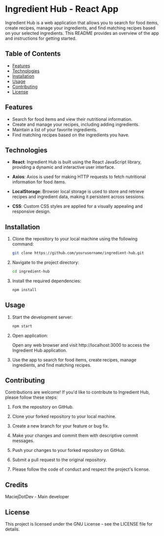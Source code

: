 # Ingredient Hub - React App

Ingredient Hub is a web application that allows you to search for food items, create recipes, manage your ingredients, and find matching recipes based on your selected ingredients. This README provides an overview of the app and instructions for getting started.

## Table of Contents
- [Features](#features)
- [Technologies](#technologies)
- [Installation](#installation)
- [Usage](#usage)
- [Contributing](#contributing)
- [License](#license)

## Features

- Search for food items and view their nutritional information.
- Create and manage your recipes, including adding ingredients.
- Maintain a list of your favorite ingredients.
- Find matching recipes based on the ingredients you have.

## Technologies

- **React**: Ingredient Hub is built using the React JavaScript library, providing a dynamic and interactive user interface.

- **Axios**: Axios is used for making HTTP requests to fetch nutritional information for food items.

- **LocalStorage**: Browser local storage is used to store and retrieve recipes and ingredient data, making it persistent across sessions.

- **CSS**: Custom CSS styles are applied for a visually appealing and responsive design.

## Installation

1. Clone the repository to your local machine using the following command:

   ```bash
   git clone https://github.com/yourusername/ingredient-hub.git
   ```
1. Navigate to the project directory:

   ```bash
   cd ingredient-hub
   ```
   
1. Install the required dependencies:

   ```bash
   npm install
   ```

## Usage

1. Start the development server:

   ```bash
   npm start
   ```
   
2. Open application:

   Open any web browser and visit http://localhost:3000 to access the Ingredient Hub application.

3. Use the app to search for food items, create recipes, manage ingredients, and find matching recipes.

## Contributing
Contributions are welcome! If you'd like to contribute to Ingredient Hub, please follow these steps:

1. Fork the repository on GitHub.

1. Clone your forked repository to your local machine.

1. Create a new branch for your feature or bug fix.

1. Make your changes and commit them with descriptive commit messages.

1. Push your changes to your forked repository on GitHub.

1. Submit a pull request to the original repository.

1. Please follow the code of conduct and respect the project's license.

## Credits

MaciejDotDev - Main developer

## License
This project is licensed under the  GNU License - see the LICENSE file for details.
